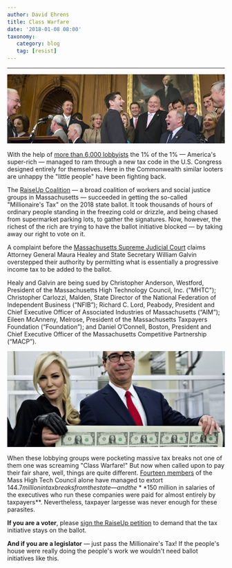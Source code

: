 ```yaml
---
author: David Ehrens
title: Class Warfare
date: '2018-01-08 08:00'
taxonomy:
   category: blog
   tag: [resist]
---
```

---

![](gop-laughing.jpg)

With the help of [more than 6,000 lobbyists](http://thehill.com/business-a-lobbying/business-a-lobbying/362796-analysis-more-than-6000-lobbyists-have-worked-on) the 1% of the 1% — America's super-rich — managed to ram through a new tax code in the U.S. Congress designed entirely for themselves. Here in the Commonwealth similar looters are unhappy the "little people" have been fighting back. 

The [RaiseUp Coalition](https://raiseupma.org/press-release-corporate-lobbyist-hypocrisy/) — a broad coalition of workers and social justice groups in Massachusetts — succeeded in getting the so-called "Millionaire's Tax" on the 2018 state ballot. It took thousands of hours of ordinary people standing in the freezing cold or drizzle, and being chased from supermarket parking lots, to gather the signatures. Now, however, the richest of the rich are trying to have the ballot initiative blocked — by taking away our right to vote on it.

A complaint before the [Massachusetts Supreme Judicial Court](http://cltg.org/cltg/clt2017/docs/17-10-03_SJC_Brief.pdf) claims Attorney General Maura Healey and State Secretary William Galvin overstepped their authority by permitting what is essentially a progressive income tax to be added to the ballot. 

Healy and Galvin are being sued by Christopher Anderson, Westford, President of the Massachusetts High Technology Council, Inc. ("MHTC"); Christopher Carlozzi, Malden, State Director of the National Federation of Independent Business (“NFIB”); Richard C. Lord, Peabody, President and Chief Executive Officer of Associated Industries of Massachusetts (“AIM”); Eileen McAnneny, Melrose, President of the Massachusetts Taxpayers Foundation (“Foundation”); and Daniel O’Connell, Boston, President and Chief Executive Officer of the Massachusetts Competitive Partnership (“MACP”). 

![](mnuchins.jpg)

When these lobbying groups were pocketing massive tax breaks not one of them one was screaming "Class Warfare!" But now when called upon to pay their fair share, well, things are quite different. [Fourteen members](https://raiseupma.org/wp-content/uploads/2017/10/Companies-Receiving-Public-Benefits.pdf) of the Mass High Tech Council alone have managed to extort $144.7 million in tax breaks from the state — and the **$150 million in salaries of the executives who run these companies were paid for almost entirely by taxpayers**. Nevertheless, taxpayer largesse was never enough for these parasites.	

**If you are a voter**, please [sign the RaiseUp petition](http://action.raiseupma.org/page/s/defend-the-fair-share-amendment) to demand that the tax initiative stays on the ballot.

**And if you are a legislator** — just pass the Millionaire's Tax! If the people's house were really doing the people's work we wouldn't need ballot initiatives like this.

